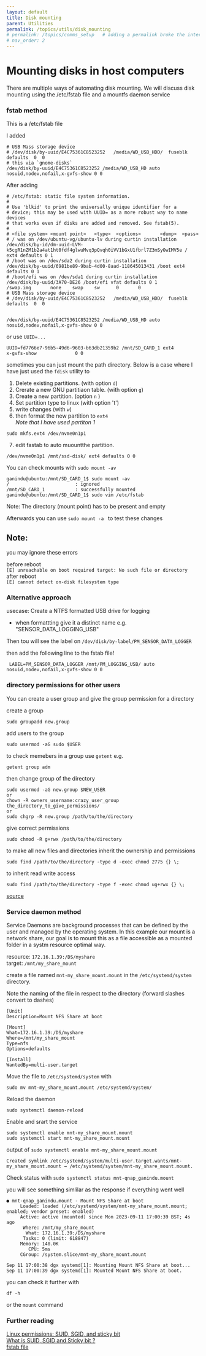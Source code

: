 ```yaml
---
layout: default
title: Disk mounting 
parent: Utilities
permalink: /topics/utils/disk_mounting
# permalink: /topics/comms_setup   # adding a permalink broke the internal linking to a topic 
# nav_order: 2
---
```



# Mounting disks in host computers 

There are multiple ways of automating disk mounting. We will discuss disk mounting using the /etc/fstab file and a mountfs daemon service 


### fstab method 


This is a /etc/fstab file 

I added 
```
# USB Mass storage device 
# /dev/disk/by-uuid/E4C75361C8523252   /media/WD_USB_HDD/  fuseblk  defaults  0  0
# this via `gnome-disks`
/dev/disk/by-uuid/E4C75361C8523252 /media/WD_USB_HD auto nosuid,nodev,nofail,x-gvfs-show 0 0
```



After adding 

```
# /etc/fstab: static file system information.
#
# Use 'blkid' to print the universally unique identifier for a
# device; this may be used with UUID= as a more robust way to name devices
# that works even if disks are added and removed. See fstab(5).
#
# <file system> <mount point>   <type>  <options>       <dump>  <pass>
# / was on /dev/ubuntu-vg/ubuntu-lv during curtin installation
/dev/disk/by-id/dm-uuid-LVM-k5cgR1nZM1b2a4at1ht0fdf4glwuMvq3pQvqh0iVV1bGxU1fbrl7Z3mSyOwIMV5e / ext4 defaults 0 1
# /boot was on /dev/sda2 during curtin installation
/dev/disk/by-uuid/6981be89-9bab-4d00-8aad-118645013431 /boot ext4 defaults 0 1
# /boot/efi was on /dev/sda1 during curtin installation
/dev/disk/by-uuid/3A70-DE26 /boot/efi vfat defaults 0 1
/swap.img       none    swap    sw      0       0
# USB Mass storage device 
# /dev/disk/by-uuid/E4C75361C8523252   /media/WD_USB_HDD/  fuseblk  defaults  0  0


/dev/disk/by-uuid/E4C75361C8523252 /media/WD_USB_HD auto nosuid,nodev,nofail,x-gvfs-show 0 0
```

or use `UUID=...`

```
UUID=fd7766e7-96b5-49d6-9603-b63db21359b2 /mnt/SD_CARD_1 ext4           x-gvfs-show              0 0
```


sometimes you can just mount the path directory. Below is a case where I have just used the `fdisk` utility to 
1. Delete existing partitions. (with option `d`)
2. Crerate a new GNU partitiaon table. (with option `g`)
3. Create a new partition. (option `n` )
4. Set partition type to linux (with option 't')
5. write changes (with `w`)
6. then format the new partition to `ext4`  
*Note that I have used partiton 1*

```
sudo mkfs.ext4 /dev/nvme0n1p1

```

7. edit fastab to auto muountthe partition.
```
/dev/nvme0n1p1 /mnt/ssd-disk/ ext4 defaults 0 0

```


You can check mounts with `sudo mount -av`
```
ganindu@ubuntu:/mnt/SD_CARD_1$ sudo mount -av
/                        : ignored
/mnt/SD_CARD_1           : successfully mounted
ganindu@ubuntu:/mnt/SD_CARD_1$ sudo vim /etc/fstab 
```

Note: The directory (mount point) has to be present and empty 

Afterwards you can use `sudo mount -a ` to test these changes

## Note: 
you may ignore these errors 

before reboot <br/>
`[E] unreachable on boot required target: No such file or directory` <br/>
after reboot <br/>
`[E] cannot detect on-disk filesystem type`



### Alternative approach 

usecase: Create a NTFS formatted USB drive for logging 
 * when formattting give it a distinct name e.g. "SENSOR_DATA_LOGGING_USB"

 Then tou will see the label on `/dev/disk/by-label/PM_SENSOR_DATA_LOGGER`

 then add the following line to the fstab file! 

```
 LABEL=PM_SENSOR_DATA_LOGGER /mnt/PM_LOGGING_USB/ auto nosuid,nodev,nofail,x-gvfs-show 0 0
```


### directory permissions for other users 

You can create a user group and give the group permission for a directory 

create a group 

```
sudo groupadd new.group
```

add users to the group 

```
sudo usermod -aG sudo $USER

```

to check memebers in a group use `getent`
e.g. 
```
getent group adm
```



then change group of the directory


```
sudo usermod -aG new.group $NEW_USER
or
chown -R owners_username:crazy_user_group the_directory_to_give_permissions/
or
sudo chgrp -R new.group /path/to/the/directory

```

give correct permissions

```
sudo chmod -R g+rwx /path/to/the/directory
```

to make all new files and directories inherit the ownership and permissions

```
sudo find /path/to/the/directory -type d -exec chmod 2775 {} \;    
``` 

to inherit read write access 

```
sudo find /path/to/the/directory -type f -exec chmod ug+rwx {} \;
```

[source](https://superuser.com/questions/19318/how-can-i-give-write-access-of-a-folder-to-all-users-in-linux)



### Service daemon method 

Service Daemons are background processes that can be defined by the user and managed by the operating system. In this example our mount is a network share, our goal is to mount this 
as a file accessible as a mounted folder in a systm resource optimal way. 


resource: `172.16.1.39:/DS/myshare`  <br/>
target: `/mnt/my_share_mount`
<br/>

create a file named `mnt-my_share_mount.mount` in the `/etc/systemd/system` directory. <br/>

Note the naming of the file in respect to the directory (forward slashes convert to dashes)


```
[Unit]
Description=Mount NFS Share at boot

[Mount]
What=172.16.1.39:/DS/myshare
Where=/mnt/my_share_mount
Type=nfs
Options=defaults

[Install]
WantedBy=multi-user.target
```

Move the file to `/etc/systemd/system` with <br/>

`sudo mv mnt-my_share_mount.mount /etc/systemd/system/`

Reload the daemon

```
sudo systemctl daemon-reload
```

Enable and srart the service

```
sudo systemctl enable mnt-my_share_mount.mount
sudo systemctl start mnt-my_share_mount.mount
```


output of `sudo systemctl enable mnt-my_share_mount.mount`
```
Created symlink /etc/systemd/system/multi-user.target.wants/mnt-my_share_mount.mount → /etc/systemd/system/mnt-my_share_mount.mount.
```



Check status with `sudo systemctl status mnt-qnap_ganindu.mount` <br/>

you will see something simlilar as the response if everything went well

```
● mnt-qnap_ganindu.mount - Mount NFS Share at boot
     Loaded: loaded (/etc/systemd/system/mnt-my_share_mount.mount; enabled; vendor preset: enabled)
     Active: active (mounted) since Mon 2023-09-11 17:00:39 BST; 4s ago
      Where: /mnt/my_share_mount
       What: 172.16.1.39:/DS/myshare
      Tasks: 0 (limit: 618847)
     Memory: 140.0K
        CPU: 5ms
     CGroup: /system.slice/mnt-my_share_mount.mount

Sep 11 17:00:38 dgx systemd[1]: Mounting Mount NFS Share at boot...
Sep 11 17:00:39 dgx systemd[1]: Mounted Mount NFS Share at boot.
```


you can check it further with 

```
df -h
```

or the `mount` command





 






### Further reading

[Linux permissions: SUID, SGID, and sticky bit](https://www.redhat.com/sysadmin/suid-sgid-sticky-bit) <br/>
[What is SUID, SGID and Sticky bit ?](https://www.thegeekdiary.com/what-is-suid-sgid-and-sticky-bit/) <br/>
[fstab file](https://wiki.debian.org/fstab) <br/>
